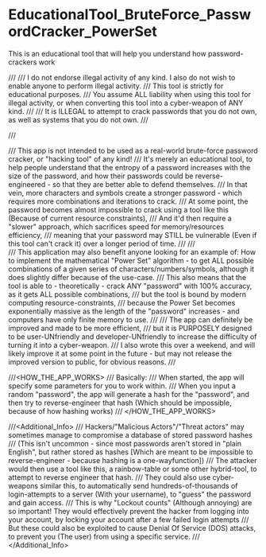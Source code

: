 # EducationalTool_BruteForce_PasswordCracker_PowerSet
This is an educational tool that will help you understand how password-crackers work

/// <WARNING>
    /// I do not endorse illegal activity of any kind. I also do not wish to enable anyone to perform illegal activity. 
    ///     This tool is strictly for educational purposes. 
    ///         You assume ALL liability when using this tool for illegal activity, or when converting this tool into a cyber-weapon of ANY kind.
    /// 
    /// It is ILLEGAL to attempt to crack passwords that you do not own, as well as systems that you do not own.
/// </WARNING>

/// <SUMMARY>
    /// This app is not intended to be used as a real-world brute-force password cracker, or "hacking tool" of any kind!
    /// It's merely an educational tool, to help people understand that the entropy of a password increases with the size of the password, and how their passwords could be reverse-engineered - so that they are better able to defend themselves.
    /// In that vein, more characters and symbols create a stronger password - which requires more combinations and iterations to crack.
    ///     At some point, the password becomes almost impossible to crack using a tool like this (Because of current resource constraints), 
    ///         And it'd then require a "slower" approach, which sacrifices speed for memory/resources efficiency,
    ///             meaning that your password may STILL be vulnerable (Even if this tool can't crack it) over a longer period of time.
    ///
    ///                 
    /// This application may also benefit anyone looking for an example of: How to implement the mathematical "Power Set" algorithm - to get ALL possible combinations of a given series of characters/numbers/symbols, although it does slightly differ because of the use-case.
    ///     This also means that the tool is able to - theoretically - crack ANY "password" with 100% accuracy, as it gets ALL possible combinations, 
    ///         but the tool is bound by modern computing resource-constraints, 
    ///             because the Power Set becomes exponentially massive as the length of the "password" increases - and computers have only finite memory to use.
    /// 
    ///     The app can definitely be improved and made to be more efficient, 
    ///         but it is PURPOSELY designed to be user-UNfriendly and developer-UNfriendly to increase the difficulty of turning it into a cyber-weapon.
    ///             I also wrote this over a weekend, and will likely improve it at some point in the future - but may not release the improved version to public, for obvious reasons.
/// </SUMMARY>

///<HOW_THE_APP_WORKS>
    /// Basically:
    ///     When started, the app will specify some parameters for you to work within.
    ///     When you input a random "password", the app will generate a hash for the "password", and then try to reverse-engineer that hash (Which should be impossible, because of how hashing works)
/// </HOW_THE_APP_WORKS>

///<Additional_Info>
    /// Hackers/"Malicious Actors"/"Threat actors" may sometimes manage to compromise a database of stored password hashes
    ///     (This isn't uncommon - since most passwords aren't stored in "plain English", but rather stored as hashes [Which are meant to be impossible to reverse-engineer - because hashing is a one-wayfunction])
    ///     The attacker would then use a tool like this, a rainbow-table or some other hybrid-tool, to attempt to reverse engineer that hash.
    ///     They could also use cyber-weapons similar this, to automatically send hundreds-of-thousands of login-attempts to a server (With your username), to "guess" the password and gain access.
    ///         This is why "Lockout counts" (Although annoying) are so important! They would effectively prevent the hacker from logging into your account, by locking your account after a few failed login attempts
    ///             But these could also be exploited to cause Denial Of Service (DOS) attacks, to prevent you (The user) from using a specific service.
/// </Additional_Info>
